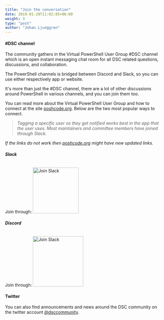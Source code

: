 ```yaml
---
title: "Join the conversation"
date: 2019-01-29T11:02:05+06:00
weight: 3
type: "post"
author: "Johan Ljunggren"
---
```


#### #DSC channel

The community gathers in the Virtual PowerShell User Group #DSC channel
which is an open instant messaging chat room for all DSC related questions,
discussions, and collaboration.

The PowerShell channels is bridged between Discord and Slack, so you
can use either respectively app or website.

It's more than just the #DSC channel, there are a lot of other discussions
around PowerShell in various channels, and you can join them too.

You can read more about the Virtual PowerShell User Group and how to
connect at the site [poshcode.org](http://poshcode.org/). Below are the
two most popular ways to connect.

>*Tagging a specific user so they get notified works best in the app
>that the user uses. Most maintainers and committee members have joined
>through Slack.*

_If the links do not work then [poshcode.org](http://poshcode.org/)_
_might have new updated links._

##### Slack

Join through: <a href="https://join.slack.com/t/powershell/shared_invite/enQtNjk2ODE4MTkxNTY4LWJlOTU3NzBiYWFiMjM3Mzg3M2E5OGJiNGE4YjVhODVlNWNlY2I2ZWRkNGY2NjE4MThiYTg4OWI5NjA4MDM3ZjQ" target="_blank"><img src="https://img.shields.io/badge/Slack-PowerShell-blue.svg?style=flat&logo=Slack" alt="Join Slack" style="width:150px;padding-top: 12px;" /></a>

##### Discord

Join through: <a href="https://discordapp.com/invite/AtzXnJM" target="_blank"><img src="https://img.shields.io/badge/Discord-PowerShell-blue.svg?style=flat&logo=Discord" alt="Join Slack" style="width:165px;padding-top: 12px;" /></a>



#### Twitter

You can also find announcements and news around the DSC community on the twitter
account [@dsccommunity](https://twitter.com/dsccommunity).
